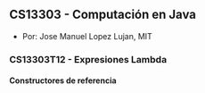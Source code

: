 ## CS13303 - Computación en Java
- Por: Jose Manuel Lopez Lujan, MIT

### CS13303T12 - Expresiones Lambda
 
#### Constructores de referencia